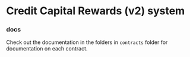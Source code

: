 # Credit Capital Rewards (v2) system

### docs
Check out the documentation in the folders in ``contracts`` folder for documentation on each contract.